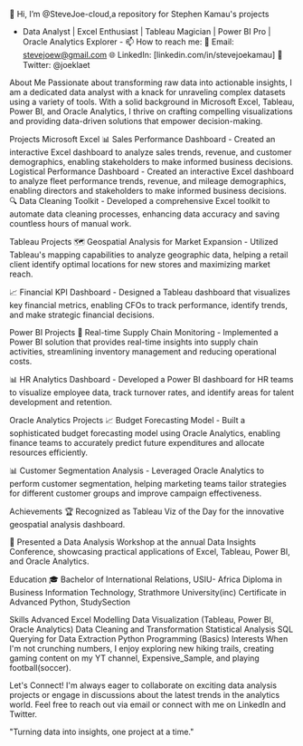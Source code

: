 👋 Hi, I’m @SteveJoe-cloud,a repository for Stephen Kamau's  projects
-  Data Analyst | Excel Enthusiast | Tableau Magician | Power BI Pro | Oracle Analytics Explorer  -
📫 How to reach me:
          📧 Email: stevejoew@gmail.com
          🌐 LinkedIn: [linkedin.com/in/stevejoekamau]
          📱 Twitter: @joeklaet

About Me
Passionate about transforming raw data into actionable insights, I am a dedicated data analyst with a knack for unraveling complex datasets using a variety of tools. With a solid background in Microsoft Excel, Tableau, Power BI, and Oracle Analytics, I thrive on crafting compelling visualizations and providing data-driven solutions that empower decision-making.

Projects
Microsoft Excel 
📊 Sales Performance Dashboard - Created an interactive Excel dashboard to analyze sales trends, revenue, and customer demographics, enabling stakeholders to make informed business decisions.
    Logistical Performance Dashboard - Created an interactive Excel dashboard to analyze fleet performance trends, revenue, and mileage demographics, enabling directors and stakeholders to make informed business decisions.
🔍 Data Cleaning Toolkit - Developed a comprehensive Excel toolkit to automate data cleaning processes, enhancing data accuracy and saving countless hours of manual work.

Tableau Projects
🗺️ Geospatial Analysis for Market Expansion - Utilized Tableau's mapping capabilities to analyze geographic data, helping a retail client identify optimal locations for new stores and maximizing market reach.

📈 Financial KPI Dashboard - Designed a Tableau dashboard that visualizes key financial metrics, enabling CFOs to track performance, identify trends, and make strategic financial decisions.

Power BI Projects
🔌 Real-time Supply Chain Monitoring - Implemented a Power BI solution that provides real-time insights into supply chain activities, streamlining inventory management and reducing operational costs.

📊 HR Analytics Dashboard - Developed a Power BI dashboard for HR teams to visualize employee data, track turnover rates, and identify areas for talent development and retention.

Oracle Analytics Projects
📈 Budget Forecasting Model - Built a sophisticated budget forecasting model using Oracle Analytics, enabling finance teams to accurately predict future expenditures and allocate resources efficiently.

📊 Customer Segmentation Analysis - Leveraged Oracle Analytics to perform customer segmentation, helping marketing teams tailor strategies for different customer groups and improve campaign effectiveness.

Achievements
🏆 Recognized as Tableau Viz of the Day for the innovative geospatial analysis dashboard.

📢 Presented a Data Analysis Workshop at the annual Data Insights Conference, showcasing practical applications of Excel, Tableau, Power BI, and Oracle Analytics.

Education
🎓 Bachelor of International Relations, USIU- Africa
    Diploma in Business Information Technology, Strathmore University(inc)
     Certificate in Advanced Python, StudySection

Skills
Advanced Excel Modelling
Data Visualization (Tableau, Power BI, Oracle Analytics)
Data Cleaning and Transformation
Statistical Analysis
SQL Querying for Data Extraction
Python Programming (Basics)
Interests
When I'm not crunching numbers, I enjoy exploring new hiking trails, creating gaming content on my YT channel, Expensive_Sample, and playing football(soccer).

Let's Connect!
I'm always eager to collaborate on exciting data analysis projects or engage in discussions about the latest trends in the analytics world. Feel free to reach out via email or connect with me on LinkedIn and Twitter.

"Turning data into insights, one project at a time."
